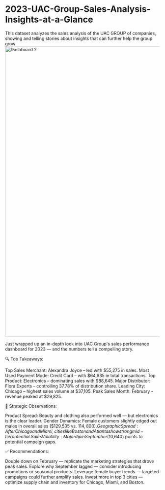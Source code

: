 # 2023-UAC-Group-Sales-Analysis-Insights-at-a-Glance
This dataset analyzes the sales analysis of the UAC GROUP of companies, showing and telling stories about insights that can further help the group grow
<img width="943" alt="Dashboard 2" src="https://github.com/user-attachments/assets/95748bbe-a68f-43f2-9020-b61d1f8ff601" />

Just wrapped up an in-depth look into UAC Group's sales performance dashboard for 2023 — and the numbers tell a compelling story.

🔍 Top Takeaways:

Top Sales Merchant: Alexandra Joyce – led with $55,275 in sales.
Most Used Payment Mode: Credit Card – with $64,635 in total transactions.
Top Product: Electronics – dominating sales with $88,645.
Major Distributor: Flora Experts – controlling 37.78% of distribution share.
Leading City: Chicago – highest sales volume at $37,105.
Peak Sales Month: February – revenue peaked at $29,825.

🧠 Strategic Observations:

Product Spread: Beauty and clothing also performed well — but electronics is the clear leader.
Gender Dynamics: Female customers slightly edged out males in overall sales ($129,535 vs. $114,800).
Geographic Spread: After Chicago and Miami, cities like Boston and Atlanta show strong mid-tier potential.
Sales Volatility: Major dip in September ($10,640) points to potential campaign gaps.

✅ Recommendations:

  Double down on February — replicate the marketing strategies that drove peak sales.
  Explore why September lagged — consider introducing promotions or seasonal products.
  Leverage female buyer trends — targeted campaigns could further amplify sales.
  Invest more in top 3 cities — optimize supply chain and inventory for Chicago, Miami, and Boston.
